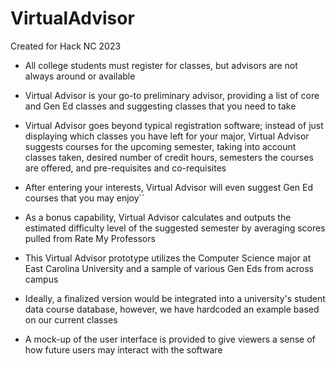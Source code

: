 # VirtualAdvisor
Created for Hack NC 2023

- All college students must register for classes, but advisors are not always around or available
- Virtual Advisor is your go-to preliminary advisor, providing a list of core and Gen Ed classes and suggesting classes that you need to take
- Virtual Advisor goes beyond typical registration software; instead of just displaying which classes you have left for your major, Virtual Advisor suggests courses for the upcoming semester, taking into account classes taken, desired number of credit hours, semesters the courses are offered, and pre-requisites and co-requisites
- After entering your interests, Virtual Advisor will even suggest Gen Ed courses that you may enjoy``
- As a bonus capability, Virtual Advisor calculates and outputs the estimated difficulty level of the suggested semester by averaging scores pulled from Rate My Professors

- This Virtual Advisor prototype utilizes the Computer Science major at East Carolina University and a sample of various Gen Eds from across campus
- Ideally, a finalized version would be integrated into a university's student data course database, however, we have hardcoded an example based on our current classes
- A mock-up of the user interface is provided to give viewers a sense of how future users may interact with the software
